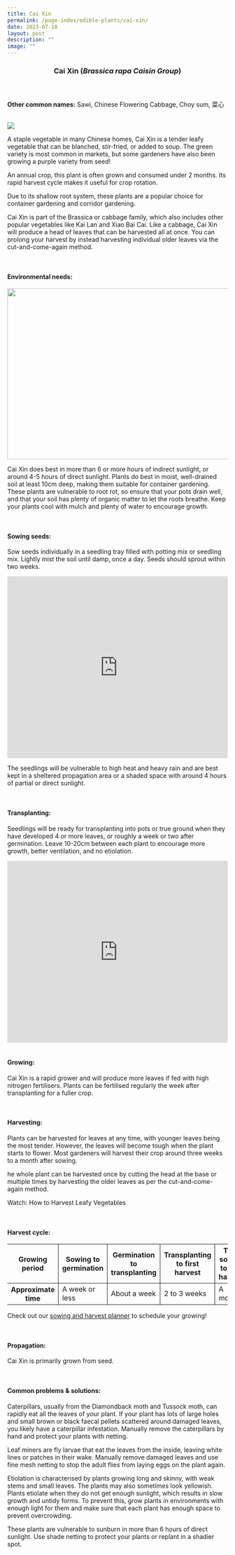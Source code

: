 ```yaml
---
title: Cai Xin
permalink: /page-index/edible-plants/cai-xin/
date: 2023-07-18
layout: post
description: ""
image: ""
---
```

<header> 
<h3>Cai Xin (<em>Brassica rapa Caisin Group</em>)</h3> 
</header> 
 
<section> 
<p><strong>Other common names:</strong> Sawi, Chinese Flowering Cabbage, Choy sum, 菜心</p> 
<br> 
</section> 
 
<section> 
<img src="/images/Plants/CaiXin_JacChua%20(2).jpg"> 
 
<p>A staple vegetable in many Chinese homes, Cai Xin is a tender leafy vegetable that can be blanched, stir-fried, or added to soup. The green variety is most common in markets, but some gardeners have also been growing a purple variety from seed!</p>
<p>An annual crop, this plant is often grown and consumed under 2 months. Its rapid harvest cycle makes it useful for crop rotation.</p>
<p>Due to its shallow root system, these plants are a popular choice for container gardening and corridor gardening.</p>
<p>Cai Xin is part of the Brassica or cabbage family, which also includes other popular vegetables like Kai Lan and Xiao Bai Cai. Like a cabbage, Cai Xin will produce a head of leaves that can be harvested all at once. You can prolong your harvest by instead harvesting individual older leaves via the cut-and-come-again method.</p>
  <br> 
</section> 
 
<section> 
  <h4>Environmental needs:</h4> 
  <img style="height:390px; width:520px" src="/images/Plants/Caixin_JacChua.jpg"> 

<p> Cai Xin does best in more than 6 or more hours of indirect sunlight, or around 4-5 hours of direct sunlight. Plants do best in moist, well-drained soil at least 10cm deep, making them suitable for container gardening. These plants are vulnerable to root rot, so ensure that your pots drain well, and that your soil has plenty of organic matter to let the roots breathe. Keep your plants cool with mulch and plenty of water to encourage growth.</p> 
<br> 
</section> 
 
<section> 
  <h4>Sowing seeds:</h4> 
<p>Sow seeds individually in a seedling tray filled with potting mix or seedling mix. Lightly mist the soil until damp, once a day. Seeds should sprout within two weeks.</p> 

<iframe width="100%" height="415" src="https://www.youtube.com/embed/x7J87wY7U6s" title="YouTube video player" frameborder="0" allow="accelerometer; autoplay; clipboard-write; encrypted-media; gyroscope; picture-in-picture; web-share" allowfullscreen=""></iframe>	<br>

<p>The seedlings will be vulnerable to high heat and heavy rain and are best kept in a sheltered propagation area or a shaded space with around 4 hours of partial or direct sunlight.</p>
<br> 
</section> 
 
<section> 
  <h4>Transplanting:</h4> 
<p>Seedlings will be ready for transplanting into pots or true ground when they have developed 4 or more leaves, or roughly a week or two after germination. Leave 10-20cm between each plant to encourage more growth, better ventilation, and no etiolation.</p> 

<iframe allowfullscreen="" allow="accelerometer; autoplay; clipboard-write; encrypted-media; gyroscope; picture-in-picture; web-share" frameborder="0" title="YouTube video player" src="https://www.youtube.com/embed/lItBHYjyrKg" height="415" width="100%"></iframe><br><br>
	</section>
 
<section> 
  <h4>Growing:</h4> 
<p>Cai Xin is a rapid grower and will produce more leaves if fed with high nitrogen fertilisers. Plants can be fertilised regularly the week after transplanting for a fuller crop.</p> 
<br> 
</section> 
 
<section> 
  <h4>Harvesting:</h4> 
<p>Plants can be harvested for leaves at any time, with younger leaves being the most tender. However, the leaves will become tough when the plant starts to flower. Most gardeners will harvest their crop around three weeks to a month after sowing.</p> 

<p> he whole plant can be harvested once by cutting the head at the base or multiple times by harvesting the older leaves as per the cut-and-come-again method.</p> 

<p>Watch: How to Harvest Leafy Vegetables</p>
<br> 
</section> 
 
<section> 
<h4>Harvest cycle:</h4> 
  <table> 
    <thead> 
      <tr> 
        <th style="border-bottom:0px; border-right:solid 1px;">Growing period</th> 
        <th style="border-bottom:0px; border-right:solid 1px;">Sowing to germination</th> 
        <th style="border-bottom:0px; border-right:solid 1px;">Germination to transplanting</th> 
        <th style="border-bottom:0px; border-right:solid 1px;">Transplanting to first harvest</th> 
        <th style="border-bottom:0px; border-left:solid 1px;">Total sowing to first harvest</th> 
      </tr> 
    </thead> 
    <tbody> 
      <tr> 
        <th style="border-right:solid 1px;">Approximate time</th> 
        <td style="border-right:solid 1px;">A week or less</td> 
        <td style="border-right:solid 1px;">About a week</td> 
        <td style="border-right:solid 1px;">2 to 3 weeks</td> 
        <td style="border-left:solid 1px;">A month</td> 
      </tr> 
    </tbody> 
  </table> 
 
<p>Check out our&nbsp;<a href="(https://staging.dmhtu0pi4p9u7.amplifyapp.com/digital-tools/sowing-planner/)">sowing and harvest planner</a>&nbsp;to schedule your growing! </p> 
<br> 
</section> 
 
<section> 
  <h4>Propagation:</h4> 
<p>Cai Xin is primarily grown from seed.</p> 
<br> 
</section> 
 
<section> 
  <h4>Common problems &amp; solutions:</h4> 
  <p>Caterpillars, usually from the Diamondback moth and Tussock moth, can rapidly eat all the leaves of your plant. If your plant has lots of large holes and small brown or black faecal pellets scattered around damaged leaves, you likely have a caterpillar infestation. Manually remove the caterpillars by hand and protect your plants with netting.</p>
<p>Leaf miners are fly larvae that eat the leaves from the inside, leaving white lines or patches in their wake. Manually remove damaged leaves and use fine mesh netting to stop the adult flies from laying eggs on the plant again.</p>
<p>Etiolation is characterised by plants growing long and skinny, with weak stems and small leaves. The plants may also sometimes look yellowish. Plants etiolate when they do not get enough sunlight, which results in slow growth and untidy forms. To prevent this, grow plants in environments with enough light for them and make sure that each plant has enough space to prevent overcrowding.</p>
<p>These plants are vulnerable to sunburn in more than 6 hours of direct sunlight. Use shade netting to protect your plants or replant in a shadier spot.</p>
<br> 
</section>